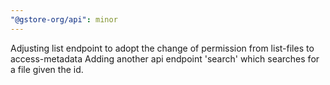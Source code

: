 ```yaml
---
"@gstore-org/api": minor
---
```


Adjusting list endpoint to adopt the change of permission from list-files to access-metadata
Adding another api endpoint 'search' which searches for a file given the id.
